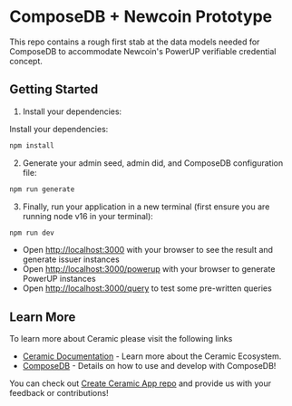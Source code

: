 # ComposeDB + Newcoin Prototype

This repo contains a rough first stab at the data models needed for ComposeDB to accommodate Newcoin's PowerUP verifiable credential concept.

## Getting Started

1. Install your dependencies:

Install your dependencies:

```bash
npm install
```

2. Generate your admin seed, admin did, and ComposeDB configuration file:

```bash
npm run generate
```

3. Finally, run your application in a new terminal (first ensure you are running node v16 in your terminal):

```bash
npm run dev
```
- Open [http://localhost:3000](http://localhost:3000) with your browser to see the result and generate issuer instances
- Open [http://localhost:3000/powerup](http://localhost:3000/powerup) with your browser to generate PowerUP instances
- Open [http://localhost:3000/query](http://localhost:3000/query) to test some pre-written queries

## Learn More

To learn more about Ceramic please visit the following links

- [Ceramic Documentation](https://developers.ceramic.network/learn/welcome/) - Learn more about the Ceramic Ecosystem.
- [ComposeDB](https://composedb.js.org/) - Details on how to use and develop with ComposeDB!

You can check out [Create Ceramic App repo](https://github.com/ceramicstudio/create-ceramic-app) and provide us with your feedback or contributions! 
